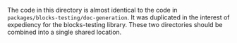 The code in this directory is almost identical to the code in
`packages/blocks-testing/doc-generation`. It was duplicated in the interest of expediency for the
blocks-testing library. These two directories should be combined into a single shared location.
